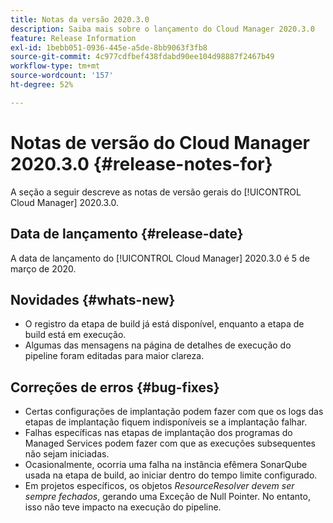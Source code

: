 ```yaml
---
title: Notas da versão 2020.3.0
description: Saiba mais sobre o lançamento do Cloud Manager 2020.3.0
feature: Release Information
exl-id: 1bebb051-0936-445e-a5de-8bb9063f3fb8
source-git-commit: 4c977cdfbef438fdabd90ee104d98887f2467b49
workflow-type: tm+mt
source-wordcount: '157'
ht-degree: 52%

---
```


# Notas de versão do Cloud Manager 2020.3.0 {#release-notes-for}

A seção a seguir descreve as notas de versão gerais do [!UICONTROL Cloud Manager] 2020.3.0.

## Data de lançamento {#release-date}

A data de lançamento do [!UICONTROL Cloud Manager] 2020.3.0 é 5 de março de 2020.

## Novidades {#whats-new}

* O registro da etapa de build já está disponível, enquanto a etapa de build está em execução.
* Algumas das mensagens na página de detalhes de execução do pipeline foram editadas para maior clareza.

## Correções de erros {#bug-fixes}

* Certas configurações de implantação podem fazer com que os logs das etapas de implantação fiquem indisponíveis se a implantação falhar.
* Falhas específicas nas etapas de implantação dos programas do Managed Services podem fazer com que as execuções subsequentes não sejam iniciadas.
* Ocasionalmente, ocorria uma falha na instância efêmera SonarQube usada na etapa de build, ao iniciar dentro do tempo limite configurado.
* Em projetos específicos, os objetos *ResourceResolver devem ser sempre fechados*, gerando uma Exceção de Null Pointer. No entanto, isso não teve impacto na execução do pipeline.
